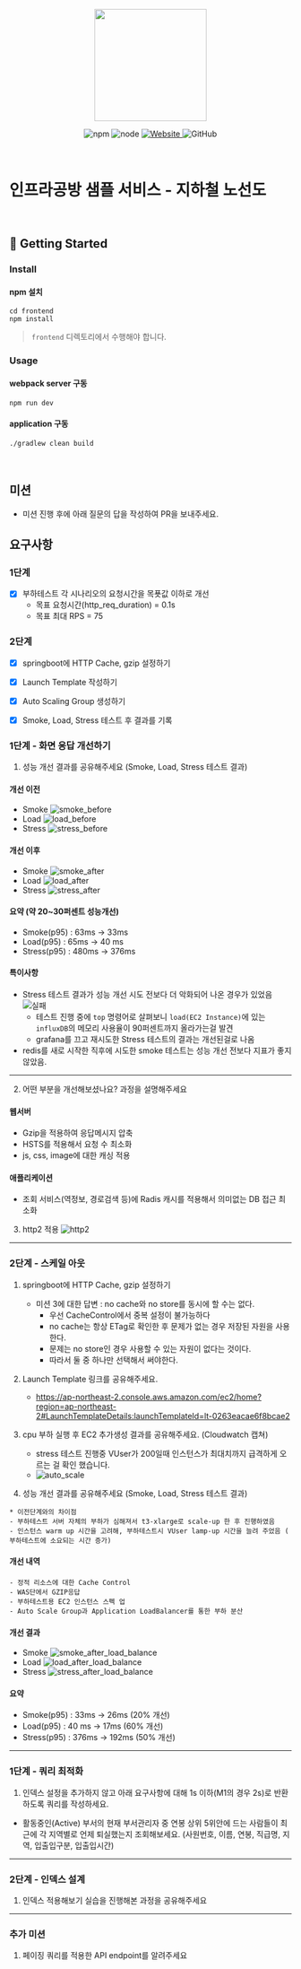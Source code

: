<p align="center">
    <img width="200px;" src="https://raw.githubusercontent.com/woowacourse/atdd-subway-admin-frontend/master/images/main_logo.png"/>
</p>
<p align="center">
  <img alt="npm" src="https://img.shields.io/badge/npm-%3E%3D%205.5.0-blue">
  <img alt="node" src="https://img.shields.io/badge/node-%3E%3D%209.3.0-blue">
  <a href="https://edu.nextstep.camp/c/R89PYi5H" alt="nextstep atdd">
    <img alt="Website" src="https://img.shields.io/website?url=https%3A%2F%2Fedu.nextstep.camp%2Fc%2FR89PYi5H">
  </a>
  <img alt="GitHub" src="https://img.shields.io/github/license/next-step/atdd-subway-service">
</p>

<br>

# 인프라공방 샘플 서비스 - 지하철 노선도

<br>

## 🚀 Getting Started

### Install
#### npm 설치
```
cd frontend
npm install
```
> `frontend` 디렉토리에서 수행해야 합니다.

### Usage
#### webpack server 구동
```
npm run dev
```
#### application 구동
```
./gradlew clean build
```
<br>

## 미션

* 미션 진행 후에 아래 질문의 답을 작성하여 PR을 보내주세요.

## 요구사항 
### 1단계 
- [X] 부하테스트 각 시나리오의 요청시간을 목푯값 이하로 개선
  - 목표 요청시간(http_req_duration) = 0.1s
  - 목표 최대 RPS = 75

### 2단계 
- [X] springboot에 HTTP Cache, gzip 설정하기
- [X] Launch Template 작성하기
- [X] Auto Scaling Group 생성하기
- [X] Smoke, Load, Stress 테스트 후 결과를 기록


### 1단계 - 화면 응답 개선하기
1. 성능 개선 결과를 공유해주세요 (Smoke, Load, Stress 테스트 결과)
#### 개선 이전
  - Smoke
    ![smoke_before](load/result/step1/smoke_result_grafana_before_improve.png)
  - Load
    ![load_before](load/result/step1/load_result_grafana_before_improve.png)
  - Stress
    ![stress_before](load/result/step1/stress_result_grafana_before_improve.png)

#### 개선 이후
  - Smoke
    ![smoke_after](load/result/step1/smoke_result_grafana_after_improve.png)
  - Load
    ![load_after](load/result/step1/load_result_grafana_after_improve.png)
  - Stress
    ![stress_after](load/result/step1/stress_result_k6_after_improve.png)

#### 요약 (약 20~30퍼센트 성능개선)
  - Smoke(p95) : 63ms -> 33ms
  - Load(p95) : 65ms -> 40 ms
  - Stress(p95) : 480ms -> 376ms

#### 특이사항
  - Stress 테스트 결과가 성능 개선 시도 전보다 더 악화되어 나온 경우가 있었음
    ![실패](load/result/step1/stress_result_grafana_after_improve_fail.png)
    - 테스트 진행 중에 `top` 명령어로 살펴보니 `load(EC2 Instance)`에 있는 `influxDB`의 메모리 사용율이 90퍼센트까지 올라가는걸 발견
    - grafana를 끄고 재시도한 Stress 테스트의 결과는 개선된걸로 나옴
  - redis를 새로 시작한 직후에 시도한 smoke 테스트는 성능 개선 전보다 지표가 좋지 않았음.

---

2. 어떤 부분을 개선해보셨나요? 과정을 설명해주세요
#### 웹서버 
- Gzip을 적용하여 응답메시지 압축
- HSTS를 적용해서 요청 수 최소화
- js, css, image에 대한 캐싱 적용

#### 애플리케이션
- 조회 서비스(역정보, 경로검색 등)에 Radis 캐시를 적용해서 의미없는 DB 접근 최소화

3. http2 적용
   ![http2](capture/http2.png)
---

### 2단계 - 스케일 아웃
1. springboot에 HTTP Cache, gzip 설정하기 
    - 미션 3에 대한 답변 : no cache와 no store를 동시에 할 수는 없다. 
      - 우선 CacheControl에서 중복 설정이 불가능하다
      - no cache는 항상 ETag로 확인한 후 문제가 없는 경우 저장된 자원을 사용한다.
      - 문제는 no store인 경우 사용할 수 있는 자원이 없다는 것이다. 
      - 따라서 둘 중 하나만 선택해서 써야한다.

2. Launch Template 링크를 공유해주세요.
    - https://ap-northeast-2.console.aws.amazon.com/ec2/home?region=ap-northeast-2#LaunchTemplateDetails:launchTemplateId=lt-0263eacae6f8bcae2

3. cpu 부하 실행 후 EC2 추가생성 결과를 공유해주세요. (Cloudwatch 캡쳐)
    - stress 테스트 진행중 VUser가 200일때 인스턴스가 최대치까지 급격하게 오르는 걸 확인 했습니다. 
    - ![auto_scale](load/result/step2/stress_asg_scaleout.png)

4. 성능 개선 결과를 공유해주세요 (Smoke, Load, Stress 테스트 결과)
```
* 이전단계와의 차이점 
- 부하테스트 서버 자체의 부하가 심해져서 t3-xlarge로 scale-up 한 후 진행하였음
- 인스턴스 warm up 시간을 고려해, 부하테스트시 VUser lamp-up 시간을 늘려 주었음 ( 부하테스트에 소요되는 시간 증가) 
```
#### 개선 내역
    - 정적 리소스에 대한 Cache Control
    - WAS단에서 GZIP응답 
    - 부하테스트용 EC2 인스턴스 스펙 업
    - Auto Scale Group과 Application LoadBalancer를 통한 부하 분산

#### 개선 결과
- Smoke
  ![smoke_after_load_balance](load/result/step2/smoke_result_grafana_load_balance.png)
- Load
  ![load_after_load_balance](load/result/step2/load_result_grafana_load_balance.png)
- Stress
  ![stress_after_load_balance](load/result/step2/stress_result_grafana_load_balance.png)

#### 요약
- Smoke(p95) : 33ms -> 26ms (20% 개선)
- Load(p95) : 40 ms -> 17ms (60% 개선)
- Stress(p95) : 376ms -> 192ms (50% 개선)
---

### 1단계 - 쿼리 최적화

1. 인덱스 설정을 추가하지 않고 아래 요구사항에 대해 1s 이하(M1의 경우 2s)로 반환하도록 쿼리를 작성하세요.

- 활동중인(Active) 부서의 현재 부서관리자 중 연봉 상위 5위안에 드는 사람들이 최근에 각 지역별로 언제 퇴실했는지 조회해보세요. (사원번호, 이름, 연봉, 직급명, 지역, 입출입구분, 입출입시간)

---

### 2단계 - 인덱스 설계

1. 인덱스 적용해보기 실습을 진행해본 과정을 공유해주세요

---

### 추가 미션

1. 페이징 쿼리를 적용한 API endpoint를 알려주세요
